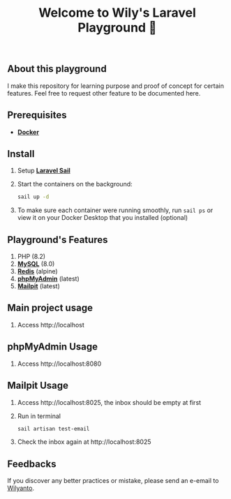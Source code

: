 <h1 align="center">Welcome to Wily's Laravel Playground 👋</h1>
<br>

## About this playground

I make this repository for learning purpose and proof of concept for certain features. Feel free to request other feature to be documented here.

## Prerequisites

-   **[Docker](https://www.docker.com/)**

## Install

1. Setup **[Laravel Sail](https://laravel.com/docs/10.x/sail#installing-sail-into-existing-applications)**
2. Start the containers on the background:

    ```sh
    sail up -d
    ```

3. To make sure each container were running smoothly, run `sail ps` or view it on your Docker Desktop that you installed (optional)

## Playground's Features

1. PHP (8.2)
2. **[MySQL](https://hub.docker.com/_/mysql)** (8.0)
3. **[Redis](https://hub.docker.com/_/redis)** (alpine)
4. **[phpMyAdmin](https://hub.docker.com/_/phpmyadmin)** (latest)
5. **[Mailpit](https://hub.docker.com/r/axllent/mailpit)** (latest)

## Main project usage

1. Access http://localhost

## phpMyAdmin Usage

1. Access http://localhost:8080

## Mailpit Usage

1. Access http://localhost:8025, the inbox should be empty at first
2. Run in terminal

    ```sh
    sail artisan test-email
    ```

3. Check the inbox again at http://localhost:8025

## Feedbacks

If you discover any better practices or mistake, please send an e-email to [Wilyanto](mailto:wilyanto.dev@gmail.com).

